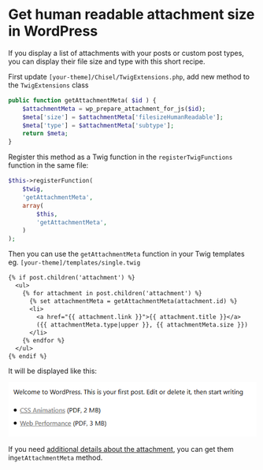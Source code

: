 # Get human readable attachment size in WordPress 

If you display a list of attachments with your posts or custom post types, you can display their file size and type with this short recipe.

First update `[your-theme]/Chisel/TwigExtensions.php`, add new method to the `TwigExtensions` class

```php
public function getAttachmentMeta( $id ) {
	$attachmentMeta = wp_prepare_attachment_for_js($id);
	$meta['size'] = $attachmentMeta['filesizeHumanReadable'];
	$meta['type'] = $attachmentMeta['subtype'];
	return $meta;
}
```

Register this method as a Twig function in the `registerTwigFunctions` function in the same file:

```php
$this->registerFunction(
	$twig,
	'getAttachmentMeta',
	array(
		$this,
		'getAttachmentMeta',
	)
);
```

Then you can use the `getAttachmentMeta` function in your Twig templates eg. `[your-theme]/templates/single.twig`

```twig
{% if post.children('attachment') %}
  <ul>
    {% for attachment in post.children('attachment') %}
      {% set attachmentMeta = getAttachmentMeta(attachment.id) %}
      <li>
        <a href="{{ attachment.link }}">{{ attachment.title }}</a>
        ({{ attachmentMeta.type|upper }}, {{ attachmentMeta.size }})
      </li>
    {% endfor %}
  </ul>
{% endif %}
```

It will be displayed like this:

![Attachment file size](attachment-file-size.png)

If you need [additional details about the attachment](https://codex.wordpress.org/Function_Reference/wp_prepare_attachment_for_js), you can get them in`getAttachmentMeta` method.
